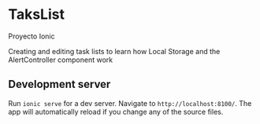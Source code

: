 # TaksList
Proyecto Ionic

Creating and editing task lists to learn how Local Storage and the AlertController component work


## Development server

Run `ionic serve` for a dev server. Navigate to `http://localhost:8100/`. The app will automatically reload if you change any of the source files.
	


